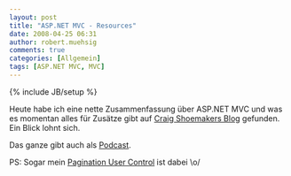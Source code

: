 ```yaml
---
layout: post
title: "ASP.NET MVC - Resources"
date: 2008-04-25 06:31
author: robert.muehsig
comments: true
categories: [Allgemein]
tags: [ASP.NET MVC, MVC]
---
```

{% include JB/setup %}
<p>Heute habe ich eine nette Zusammenfassung über ASP.NET MVC und was es momentan alles für Zusätze gibt auf <a href="http://weblogs.asp.net/craigshoemaker/archive/2008/04/24/47-asp-net-mvc-resources-to-rock-your-development.aspx">Craig Shoemakers Blog</a> gefunden. Ein Blick lohnt sich. </p> <p>Das ganze gibt auch als <a href="http://polymorphicpodcast.com/shows/mvcresources/">Podcast</a>.</p> <p>PS: Sogar mein <a href="{{BASE_PATH}}/2008/04/08/aspnet-mvc-pagination-view-user-control/">Pagination User Control</a> ist dabei \o/</p>
